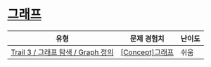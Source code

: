 # [그래프](https://www.codetree.ai/trails/complete/curated-cards/intro-graph-concept)

|유형|문제 경험치|난이도|
|---|---|---|
|[Trail 3 / 그래프 탐색 / Graph 정의](https://www.codetree.ai/trail-info/novice-high/)|[[Concept]그래프](https://www.codetree.ai/trails/complete/curated-cards/intro-graph-concept/)|쉬움|

